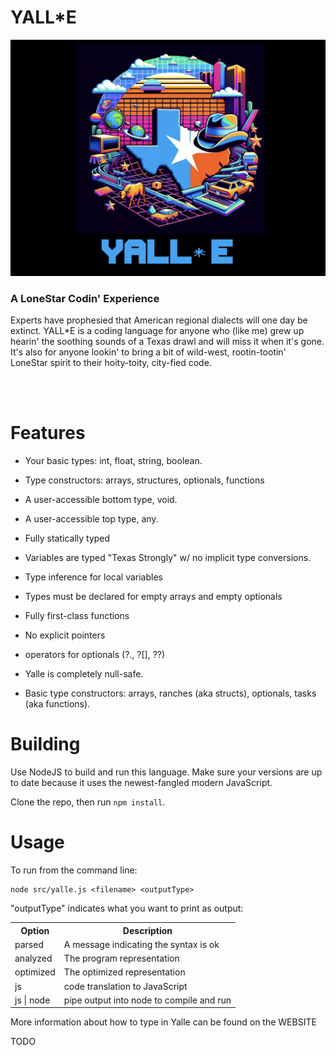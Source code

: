 # YALL\*E

![](docs/logo.png)

### A LoneStar Codin' Experience

Experts have prophesied that American regional dialects will one day be extinct. YALL\*E is a coding language for anyone who (like me) grew up hearin' the soothing sounds of a Texas drawl and will miss it when it's gone. It's also for anyone lookin' to bring a bit of wild-west, rootin-tootin' LoneStar spirit to their hoity-toity, city-fied code.

<br>

<br>

# Features

- Your basic types: int, float, string, boolean.
- Type constructors: arrays, structures, optionals, functions
- A user-accessible bottom type, void.
- A user-accessible top type, any.
- Fully statically typed
- Variables are typed "Texas Strongly" w/ no implicit type conversions.
- Type inference for local variables
- Types must be declared for empty arrays and empty optionals
- Fully first-class functions
- No explicit pointers
- operators for optionals (?., ?[], ??)

- Yalle is completely null-safe. 

- Basic type constructors: arrays, ranches (aka structs), optionals, tasks (aka functions).

# Building

Use NodeJS to build and run this language. Make sure your versions are up to date because it uses the newest-fangled modern JavaScript. 

Clone the repo, then run `npm install`. 

# Usage

To run from the command line:
```
node src/yalle.js <filename> <outputType>
```

"outputType" indicates what you want to print as output:

<table>
<tr><th>Option</th><th>Description</th></tr>
<tr><td>parsed</td><td>A message indicating the syntax is ok</td></tr>
<tr><td>analyzed</td><td>The program representation</td></tr>
<tr><td>optimized</td><td>The optimized representation</td></tr>
<tr><td>js</td><td>code translation to JavaScript</td></tr>
<tr><td>js |  node </td><td>pipe output into node to compile and run</td></tr>
</table>

More information about how to type in Yalle can be found on the WEBSITE

TODO





